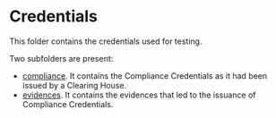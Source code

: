 # Credentials

This folder contains the credentials used for testing.

Two subfolders are present:

- [compliance](./compliance/). It contains the Compliance Credentials as it had been issued by a Clearing House.
- [evidences](./evidences/). It contains the evidences that led to the issuance of Compliance Credentials.
